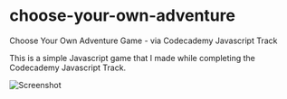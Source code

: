 choose-your-own-adventure
=========================

Choose Your Own Adventure Game - via Codecademy Javascript Track

This is a simple Javascript game that I made while completing the Codecademy Javascript Track.

![Screenshot](http://imgur.com/Uo5ZFPi)
